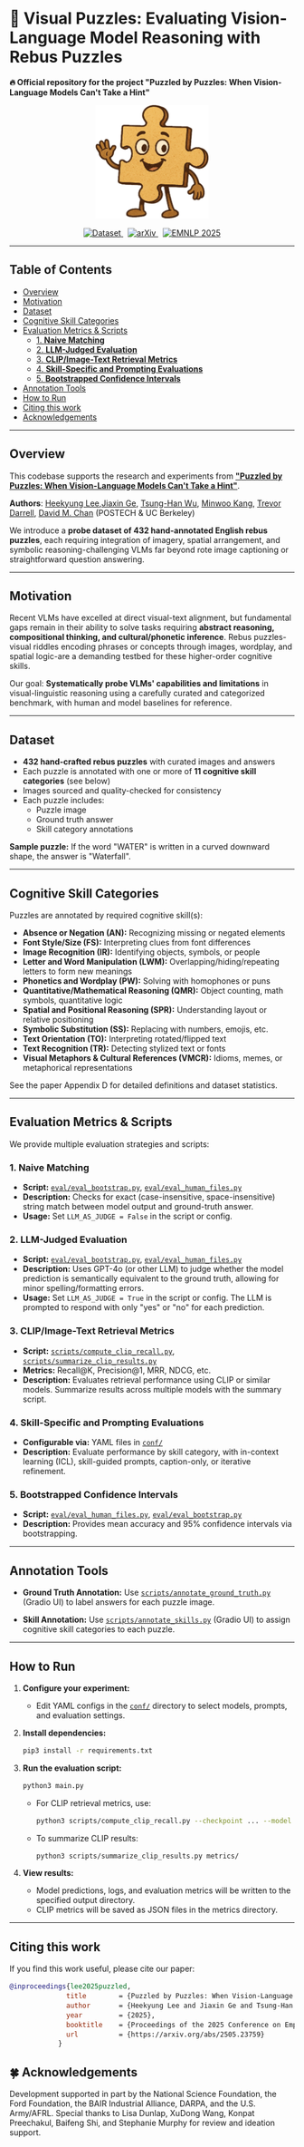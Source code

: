 # 🧩 Visual Puzzles: Evaluating Vision-Language Model Reasoning with Rebus Puzzles

**🔥 Official repository for the project "Puzzled by Puzzles: When Vision-Language Models Can't Take a Hint"**

<div align="center">  
  <img src="assets/logo.png" width="200" height="200">  

<p>
    <a href="https://huggingface.co/datasets/Kyunnilee/visual-puzzles">
      <img src="https://img.shields.io/badge/HuggingFace-Dataset-orange?logo=huggingface&logoColor=white" alt="Dataset" />
    </a>
    &nbsp;
    <a href="https://arxiv.org/abs/2505.23759">
      <img src="https://img.shields.io/badge/arXiv-2505.23759-b31b1b.svg" alt="arXiv" />
    </a>
    &nbsp;
    <a href="https://2025.emnlp.org">
      <img src="https://img.shields.io/badge/EMNLP-2025-blueviolet?logo=google-scholar&logoColor=white" alt="EMNLP 2025" />
    </a>
  </p>  
</div>

---

## Table of Contents
  - [Overview](#overview)
  - [Motivation](#motivation)
  - [Dataset](#dataset)
  - [Cognitive Skill Categories](#cognitive-skill-categories)
  - [Evaluation Metrics \& Scripts](#evaluation-metrics--scripts)
    - [1. **Naive Matching**](#1-naive-matching)
    - [2. **LLM-Judged Evaluation**](#2-llm-judged-evaluation)
    - [3. **CLIP/Image-Text Retrieval Metrics**](#3-clipimage-text-retrieval-metrics)
    - [4. **Skill-Specific and Prompting Evaluations**](#4-skill-specific-and-prompting-evaluations)
    - [5. **Bootstrapped Confidence Intervals**](#5-bootstrapped-confidence-intervals)
  - [Annotation Tools](#annotation-tools)
  - [How to Run](#how-to-run)
  - [Citing this work](#citing-this-work)
  - [Acknowledgements](#acknowledgements)

---

## Overview

This codebase supports the research and experiments from
[**"Puzzled by Puzzles: When Vision-Language Models Can't Take a Hint"**](https://arxiv.org/abs/2505.23759).

**Authors**: [Heekyung Lee](https://kyunnilee.github.io),[Jiaxin Ge](https://jiaxin.ge), [Tsung-Han Wu](https://tsunghan-wu.github.io/), [Minwoo Kang](https://joshuaminwookang.github.io), [Trevor Darrell](https://people.eecs.berkeley.edu/~trevor/), [David M. Chan](https://dchan.cc/) (POSTECH & UC Berkeley)

We introduce a **probe dataset of 432 hand-annotated English rebus puzzles**, each requiring integration of imagery, spatial arrangement, and symbolic reasoning-challenging VLMs far beyond rote image captioning or straightforward question answering.

---

## Motivation

Recent VLMs have excelled at direct visual-text alignment, but fundamental gaps remain in their ability to solve tasks requiring **abstract reasoning, compositional thinking, and cultural/phonetic inference**. Rebus puzzles-visual riddles encoding phrases or concepts through images, wordplay, and spatial logic-are a demanding testbed for these higher-order cognitive skills.

Our goal: **Systematically probe VLMs' capabilities and limitations** in visual-linguistic reasoning using a carefully curated and categorized benchmark, with human and model baselines for reference.

---

## Dataset

- **432 hand-crafted rebus puzzles** with curated images and answers
- Each puzzle is annotated with one or more of **11 cognitive skill categories** (see below)
- Images sourced and quality-checked for consistency
- Each puzzle includes:
  - Puzzle image
  - Ground truth answer
  - Skill category annotations

**Sample puzzle:**
If the word "WATER" is written in a curved downward shape, the answer is "Waterfall".

---

## Cognitive Skill Categories

Puzzles are annotated by required cognitive skill(s):

- **Absence or Negation (AN):** Recognizing missing or negated elements
- **Font Style/Size (FS):** Interpreting clues from font differences
- **Image Recognition (IR):** Identifying objects, symbols, or people
- **Letter and Word Manipulation (LWM):** Overlapping/hiding/repeating letters to form new meanings
- **Phonetics and Wordplay (PW):** Solving with homophones or puns
- **Quantitative/Mathematical Reasoning (QMR):** Object counting, math symbols, quantitative logic
- **Spatial and Positional Reasoning (SPR):** Understanding layout or relative positioning
- **Symbolic Substitution (SS):** Replacing with numbers, emojis, etc.
- **Text Orientation (TO):** Interpreting rotated/flipped text
- **Text Recognition (TR):** Detecting stylized text or fonts
- **Visual Metaphors & Cultural References (VMCR):** Idioms, memes, or metaphorical representations

See the paper Appendix D for detailed definitions and dataset statistics.

---

## Evaluation Metrics & Scripts

We provide multiple evaluation strategies and scripts:

### 1. **Naive Matching**
- **Script:** [`eval/eval_bootstrap.py`](eval/eval_bootstrap.py), [`eval/eval_human_files.py`](eval/eval_human_files.py)
- **Description:** Checks for exact (case-insensitive, space-insensitive) string match between model output and ground-truth answer.
- **Usage:** Set `LLM_AS_JUDGE = False` in the script or config.

### 2. **LLM-Judged Evaluation**
- **Script:** [`eval/eval_bootstrap.py`](eval/eval_bootstrap.py), [`eval/eval_human_files.py`](eval/eval_human_files.py)
- **Description:** Uses GPT-4o (or other LLM) to judge whether the model prediction is semantically equivalent to the ground truth, allowing for minor spelling/formatting errors.
- **Usage:** Set `LLM_AS_JUDGE = True` in the script or config.
  The LLM is prompted to respond with only "yes" or "no" for each prediction.

### 3. **CLIP/Image-Text Retrieval Metrics**
- **Script:** [`scripts/compute_clip_recall.py`](scripts/compute_clip_recall.py), [`scripts/summarize_clip_results.py`](scripts/summarize_clip_results.py)
- **Metrics:** Recall@K, Precision@1, MRR, NDCG, etc.
- **Description:** Evaluates retrieval performance using CLIP or similar models.
  Summarize results across multiple models with the summary script.

### 4. **Skill-Specific and Prompting Evaluations**
- **Configurable via:** YAML files in [`conf/`](conf/)
- **Description:** Evaluate performance by skill category, with in-context learning (ICL), skill-guided prompts, caption-only, or iterative refinement.

### 5. **Bootstrapped Confidence Intervals**
- **Script:** [`eval/eval_human_files.py`](eval/eval_human_files.py), [`eval/eval_bootstrap.py`](eval/eval_bootstrap.py)
- **Description:** Provides mean accuracy and 95% confidence intervals via bootstrapping.

---

## Annotation Tools

- **Ground Truth Annotation:**
  Use [`scripts/annotate_ground_truth.py`](scripts/annotate_ground_truth.py) (Gradio UI) to label answers for each puzzle image.

- **Skill Annotation:**
  Use [`scripts/annotate_skills.py`](scripts/annotate_skills.py) (Gradio UI) to assign cognitive skill categories to each puzzle.

---

## How to Run

1. **Configure your experiment:**
   - Edit YAML configs in the [`conf/`](conf/) directory to select models, prompts, and evaluation settings.

2. **Install dependencies:**
   ```bash
   pip3 install -r requirements.txt
   ```

3. **Run the evaluation script:**
   ```bash
   python3 main.py
   ```
   - For CLIP retrieval metrics, use:
     ```bash
     python3 scripts/compute_clip_recall.py --checkpoint ... --model ... --input_folder ... --ground_truth ... --output ...
     ```
   - To summarize CLIP results:
     ```bash
     python3 scripts/summarize_clip_results.py metrics/
     ```

4. **View results:**
   - Model predictions, logs, and evaluation metrics will be written to the specified output directory.
   - CLIP metrics will be saved as JSON files in the metrics directory.

---

## Citing this work
If you find this work useful, please cite our paper:

```bibtex
@inproceedings{lee2025puzzled,
              title        = {Puzzled by Puzzles: When Vision-Language Models Can’t Take a Hint},
              author       = {Heekyung Lee and Jiaxin Ge and Tsung-Han Wu and Minwoo Kang and Trevor Darrell and David M. Chan},
              year         = {2025},
              booktitle    = {Proceedings of the 2025 Conference on Empirical Methods in Natural Language Processing (EMNLP 2025)},
              url          = {https://arxiv.org/abs/2505.23759}
            }
```

## 🍀 Acknowledgements

Development supported in part by the National Science Foundation, the Ford Foundation, the BAIR Industrial Alliance, DARPA, and the U.S. Army/AFRL.
Special thanks to Lisa Dunlap, XuDong Wang, Konpat Preechakul, Baifeng Shi, and Stephanie Murphy for review and ideation support.
